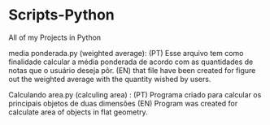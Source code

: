 # Scripts-Python
All of my Projects in Python

media ponderada.py (weighted average):
(PT) Esse arquivo tem como finalidade calcular a média ponderada de acordo com as quantidades de notas que o usuário deseja pôr.
(EN) that file have been created for figure out the weighted average with the quantity wished by users.

Calculando area.py (calculing area) :
(PT) Programa criado para calcular os principais objetos de duas dimensões
(EN) Program was created for calculate area of objects in flat geometry.
